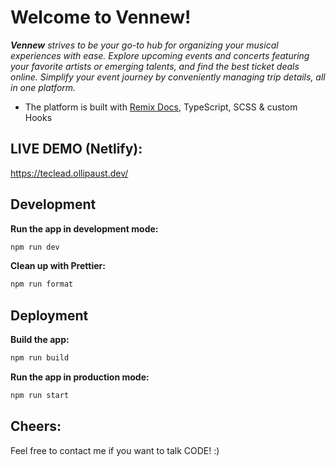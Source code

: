 # Welcome to Vennew!

**_Vennew_** _strives to be your go-to hub for organizing your musical experiences with ease. Explore upcoming events and concerts featuring your favorite artists or emerging talents, and find the best ticket deals online. Simplify your event journey by conveniently managing trip details, all in one platform._

- The platform is built with [Remix Docs](https://remix.run/docs), TypeScript, SCSS & custom Hooks

## LIVE DEMO (Netlify):

https://teclead.ollipaust.dev/

## Development

**Run the app in development mode:**

```sh
npm run dev
```

**Clean up with Prettier:**

```sh
npm run format
```

## Deployment

**Build the app:**

```sh
npm run build
```

**Run the app in production mode:**

```sh
npm run start
```

## Cheers:

Feel free to contact me if you want to talk CODE! :)